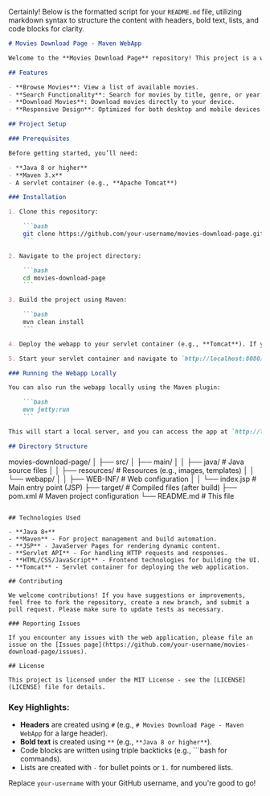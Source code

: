 Certainly! Below is the formatted script for your `README.md` file, utilizing markdown syntax to structure the content with headers, bold text, lists, and code blocks for clarity.

```markdown
# Movies Download Page - Maven WebApp

Welcome to the **Movies Download Page** repository! This project is a web application built using **Maven**, designed to allow users to browse and download movies.

## Features

- **Browse Movies**: View a list of available movies.
- **Search Functionality**: Search for movies by title, genre, or year.
- **Download Movies**: Download movies directly to your device.
- **Responsive Design**: Optimized for both desktop and mobile devices.

## Project Setup

### Prerequisites

Before getting started, you’ll need:

- **Java 8 or higher**
- **Maven 3.x**
- A servlet container (e.g., **Apache Tomcat**)

### Installation

1. Clone this repository:

    ```bash
    git clone https://github.com/your-username/movies-download-page.git
    ```

2. Navigate to the project directory:

    ```bash
    cd movies-download-page
    ```

3. Build the project using Maven:

    ```bash
    mvn clean install
    ```

4. Deploy the webapp to your servlet container (e.g., **Tomcat**). If you're using Tomcat, copy the `target/movies-download-page.war` file to the `webapps/` folder of your Tomcat installation.

5. Start your servlet container and navigate to `http://localhost:8080/movies-download-page`.

### Running the Webapp Locally

You can also run the webapp locally using the Maven plugin:

    ```bash
    mvn jetty:run
    ```

This will start a local server, and you can access the app at `http://localhost:8080`.

## Directory Structure

```
movies-download-page/
│
├── src/
│   ├── main/
│   │   ├── java/               # Java source files
│   │   ├── resources/          # Resources (e.g., images, templates)
│   │   └── webapp/
│   │       ├── WEB-INF/        # Web configuration
│   │       └── index.jsp       # Main entry point (JSP)
├── target/                     # Compiled files (after build)
├── pom.xml                     # Maven project configuration
└── README.md                   # This file
```

## Technologies Used

- **Java 8+**
- **Maven** - For project management and build automation.
- **JSP** - JavaServer Pages for rendering dynamic content.
- **Servlet API** - For handling HTTP requests and responses.
- **HTML/CSS/JavaScript** - Frontend technologies for building the UI.
- **Tomcat** - Servlet container for deploying the web application.

## Contributing

We welcome contributions! If you have suggestions or improvements, feel free to fork the repository, create a new branch, and submit a pull request. Please make sure to update tests as necessary.

### Reporting Issues

If you encounter any issues with the web application, please file an issue on the [Issues page](https://github.com/your-username/movies-download-page/issues).

## License

This project is licensed under the MIT License - see the [LICENSE](LICENSE) file for details.
```

### Key Highlights:

- **Headers** are created using `#` (e.g., `# Movies Download Page - Maven WebApp` for a large header).
- **Bold text** is created using `**` (e.g., `**Java 8 or higher**`).
- Code blocks are written using triple backticks (e.g., ```bash for commands).
- Lists are created with `-` for bullet points or `1.` for numbered lists.

Replace `your-username` with your GitHub username, and you're good to go!